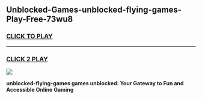 
## Unblocked-Games-unblocked-flying-games-Play-Free-73wu8
<h3>
<a href="https://premium76.site?title=unblocked-flying-games&ref=18A1">CLICK TO PLAY</a></h3>
<hr>

<h3>
<a href="https://premium76.site?title=unblocked-flying-games&ref=18A1">CLICK 2 PLAY</a>
  
</h3>

<a href="https://premium76.site?title=unblocked-flying-games&ref=18A1"><img src="https://clearcache.store/games.png"></a>


**unblocked-flying-games games unblocked: Your Gateway to Fun and Accessible Online Gaming**
